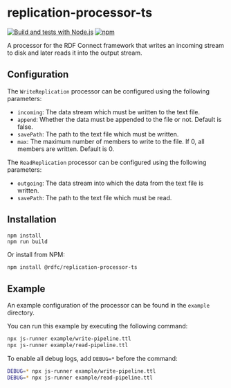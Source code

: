 # replication-processor-ts

[![Build and tests with Node.js](https://github.com/rdf-connect/replication-processor-ts/actions/workflows/build-test.yml/badge.svg)](https://github.com/rdf-connect/replication-processor-ts/actions/workflows/build-test.yml)
[![npm](https://img.shields.io/npm/v/@rdfc/replication-processor-ts.svg?style=popout)](https://npmjs.com/package/@rdfc/replication-processor-ts)

A processor for the RDF Connect framework that writes an incoming stream to disk and later reads it into the output stream.

## Configuration

The `WriteReplication` processor can be configured using the following parameters:

- `incoming`: The data stream which must be written to the text file.
- `append`: Whether the data must be appended to the file or not. Default is false.
- `savePath`: The path to the text file which must be written.
- `max`: The maximum number of members to write to the file. If 0, all members are written. Default is 0.

The `ReadReplication` processor can be configured using the following parameters:

- `outgoing`: The data stream into which the data from the text file is written.
- `savePath`: The path to the text file which must be read.

## Installation

```
npm install
npm run build
```

Or install from NPM:

```bash
npm install @rdfc/replication-processor-ts
```

## Example

An example configuration of the processor can be found in the `example` directory.

You can run this example by executing the following command:

```bash
npx js-runner example/write-pipeline.ttl
npx js-runner example/read-pipeline.ttl
```

To enable all debug logs, add `DEBUG=*` before the command:

```bash
DEBUG=* npx js-runner example/write-pipeline.ttl
DEBUG=* npx js-runner example/read-pipeline.ttl
```
